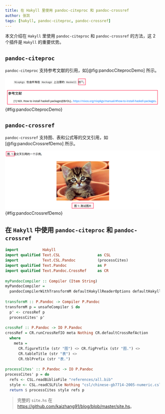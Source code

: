 ```yaml
---
title: 在 Hakyll 里使用 pandoc-citeproc 和 pandoc-crossref 
author: 张凯
tags: [hakyll, pandoc-citeproc, pandoc-crossref]
---
```


本文介绍在 `Hakyll` 里使用 `pandoc-citeproc` 和 `pandoc-crossref` 的方法，这 2
个插件是 `Hakyll` 的重要优势。

<!--more-->

## `pandoc-citeproc`

`pandoc-citeproc` 支持参考文献的引用，如[@fig:pandocCiteprocDemo] 所示。

![`pandoc-citeproc` 示意](../images/pandoc-citeproc-demo.png){#fig:pandocCiteprocDemo}

## `pandoc-crossref`

`pandoc-crossref` 支持图、表和公式等的交叉引用，如[@fig:pandocCrossrefDemo] 所示。

![`pandoc-crossref` 示意](../images/pandoc-crossref-demo.png){#fig:pandocCrossrefDemo}

## 在 `Hakyll` 中使用 `pandoc-citeproc` 和 `pandoc-crossref`

```haskell
import           Hakyll
import qualified Text.CSL                 as CSL
import           Text.CSL.Pandoc          (processCites)
import qualified Text.Pandoc              as P
import qualified Text.Pandoc.CrossRef     as CR

myPandocCompiler :: Compiler (Item String)
myPandocCompiler =
  pandocCompilerWithTransformM defaultHakyllReaderOptions defaultHakyllWriterOptions transformM

transformM :: P.Pandoc -> Compiler P.Pandoc
transformM p = unsafeCompiler $ do
  p' <- crossRef p
  processCites' p'

crossRef :: P.Pandoc -> IO P.Pandoc
crossRef = CR.runCrossRefIO meta Nothing CR.defaultCrossRefAction
  where
    meta =
      CR.figureTitle (str "图") <> CR.figPrefix (str "图.") <>
      CR.tableTitle (str "表") <>
      CR.tblPrefix (str "表.")

processCites' :: P.Pandoc -> IO P.Pandoc
processCites' p = do
  refs <- CSL.readBiblioFile "references/all.bib"
  style <- CSL.readCSLFile Nothing "csl/chinese-gb7714-2005-numeric.csl"
  return $ processCites style refs p
```
> 完整的 `site.hs` 在 <https://github.com/kaizhang91/blog/blob/master/site.hs>。
